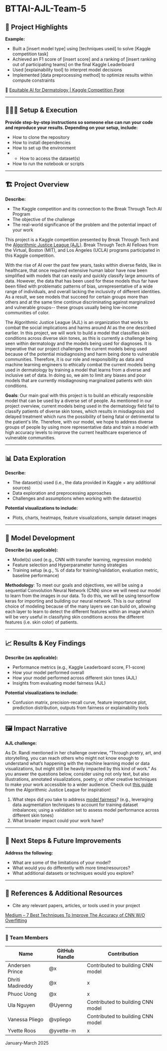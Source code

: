 # BTTAI-AJL-Team-5

## **🎯 Project Highlights**

**Example:**

* Built a \[insert model type\] using \[techniques used\] to solve \[Kaggle competition task\]
* Achieved an F1 score of \[insert score\] and a ranking of \[insert ranking out of participating teams\] on the final Kaggle Leaderboard
* Used \[explainability tool\] to interpret model decisions
* Implemented \[data preprocessing method\] to optimize results within compute constraints

🔗 [Equitable AI for Dermatology | Kaggle Competition Page](https://www.kaggle.com/competitions/bttai-ajl-2025/overview)

---
## **👩🏽‍💻 Setup & Execution**

**Provide step-by-step instructions so someone else can run your code and reproduce your results. Depending on your setup, include:**

* How to clone the repository
* How to install dependencies
* How to set up the environment
* * How to access the dataset(s)
* How to run the notebook or scripts

---
## **🏗️ Project Overview**

**Describe:**

* The Kaggle competition and its connection to the Break Through Tech AI Program
* The objective of the challenge
* The real-world significance of the problem and the potential impact of your work

This project is a Kaggle competition presented by Break Through Tech and the [Algorithmic Justice League (AJL)](https://www.ajl.org/about). Break Through Tech AI Fellows from the Virtual, Boston (MIT), and Los Angeles (UCLA) programs participated in this Kaggle competition.

With the rise of AI over the past few years, tasks within diverse fields, like in healthcare, that once required extensive human labor have now been simplified with models that can easily and quickly classify large amounts of data. However, the data that has been used for these models thus far have been filled with problematic patterns of bias, unrepresentative of a wide range of individuals, and overall lacking the inclusivity of different identities. As a result, we see models that succeed for certain groups more than others and at the same time continue discriminating against marginalized and vulnerable groups-- these groups usually being low-income communities of color. 

The Algorithmic Justice League (AJL) is an organization that works to combat the social implications and harms around AI as the one described earlier. In this project, we will work to build a model that classifies skin conditions across diverse skin tones, as this is currently a challenge being seen within dermatology and the models being used for diagnoses. It is imperative that our project challenges the current models being used because of the potential misdiagnosing and harm being done to vulnerable communities. Therefore, it is our role and responsibility as data and machine learning engineers to ethically combat the current models being used in dermatology by training a model that learns from a diverse and inclusive set of data. In doing so, we aim to limit any biases and poor models that are currently misdiagnosing marginalized patients with skin conditions.

**Goals**: Our main goal with this project is to build an ethically responsible model that can be used by a diverse set of people. As mentioned in our project overview, current models being used in the dermatology field fail to classify patients of diverse skin tones, which results in misdiagnosis and delayed treatment which runs the possibility of being fatal or detrimental to the patient's life. Therefore, with our model, we hope to address diverse groups of people by using more representative data and train a model with high accuracy levels to improve the current healthcare experience of vulnerable communities.  

---
## **📊 Data Exploration**

**Describe:**

* The dataset(s) used (i.e., the data provided in Kaggle \+ any additional sources)
* Data exploration and preprocessing approaches
* Challenges and assumptions when working with the dataset(s)

**Potential visualizations to include:**

* Plots, charts, heatmaps, feature visualizations, sample dataset images
---
## **🧠 Model Development**

**Describe (as applicable):**

* Model(s) used (e.g., CNN with transfer learning, regression models)
* Feature selection and Hyperparameter tuning strategies
* Training setup (e.g., % of data for training/validation, evaluation metric, baseline performance)


**Methodology**: To meet our goals and objectives, we will be using a sequential Convolution Neural Network (CNN) since we will need our model to learn from the images in our data. To do this, we will be using tensorflow keras for importing and building our neural network. This is our optimal choice of modeling because of the many layers we can build on, allowing each layer to learn to detect the different features within an image which will be very useful in classifying skin conditions across the different features (i.e. skin color) of patients. 

---
## **📈 Results & Key Findings**

**Describe (as applicable):**

* Performance metrics (e.g., Kaggle Leaderboard score, F1-score)
* How your model performed overall
* How your model performed across different skin tones (AJL)
* Insights from evaluating model fairness (AJL)

**Potential visualizations to include:**

* Confusion matrix, precision-recall curve, feature importance plot, prediction distribution, outputs from fairness or explainability tools
---
## **🖼️ Impact Narrative**
**AJL challenge:**

As Dr. Randi mentioned in her challenge overview, “Through poetry, art, and storytelling, you can reach others who might not know enough to understand what’s happening with the machine learning model or data visualizations, but might still be heavily impacted by this kind of work.”
As you answer the questions below, consider using not only text, but also illustrations, annotated visualizations, poetry, or other creative techniques to make your work accessible to a wider audience.
Check out [this guide](https://drive.google.com/file/d/1kYKaVNR\_l7Abx2kebs3AdDi6TlPviC3q/view) from the Algorithmic Justice League for inspiration!

1. What steps did you take to address [model fairness](https://haas.berkeley.edu/wp-content/uploads/What-is-fairness_-EGAL2.pdf)? (e.g., leveraging data augmentation techniques to account for training dataset imbalances; using a validation set to assess model performance across different skin tones)
2. What broader impact could your work have?

---

## **🚀 Next Steps & Future Improvements**

**Address the following:**

* What are some of the limitations of your model?
* What would you do differently with more time/resources?
* What additional datasets or techniques would you explore?

---

## **📄 References & Additional Resources**

* Cite any relevant papers, articles, or tools used in your project

[Medium – 7 Best Techniques To Improve The Accuracy of CNN W/O Overfitting](https://gurjeet333.medium.com/7-best-techniques-to-improve-the-accuracy-of-cnn-w-o-overfitting-6db06467182f)

---

### **👥 Team Members**

| Name | GitHub Handle | Contribution |
| ----- | ----- | ----- |
| Andersen Prince | @x | Contributed to building CNN model |
| Dhriti Madireddy | @x | x |
| Phuoc Uong | @x | x |
| Ula Nguyen | @Uyenng | Contributed to building CNN model |
| Vanessa Pliego | @vpliego | Contributed to building CNN model |
| Yvette Roos | @yvette-m | x |

January-March 2025
